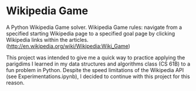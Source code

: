 # Wikipedia Game
A Python Wikipedia Game solver.
Wikipedia Game rules: navigate from a specified starting Wikipedia page to a specified goal page by clicking Wikipedia links within the articles. (http://en.wikipedia.org/wiki/Wikipedia:Wiki_Game)

This project was intended to give me a quick way to practice applying the parigdims I learned in my data structures and algorithms class (CS 61B) to a fun problem in Python. Despite the speed limitations of the Wikipedia API (see Experimentations.ipynb), I decided to continue with this project for this reason.
